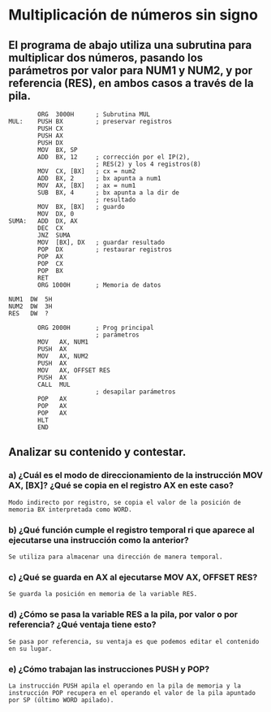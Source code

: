 # Multiplicación de números sin signo
## El programa de abajo utiliza una subrutina para multiplicar dos números, pasando los parámetros por valor para NUM1 y NUM2, y por referencia (RES), en ambos casos a través de la pila.

```assembly
        ORG  3000H      ; Subrutina MUL 
MUL:    PUSH BX         ; preservar registros 
        PUSH CX 
        PUSH AX 
        PUSH DX 
        MOV  BX, SP  
        ADD  BX, 12     ; corrección por el IP(2), 
                        ; RES(2) y los 4 registros(8) 
        MOV  CX, [BX]   ; cx = num2 
        ADD  BX, 2      ; bx apunta a num1 
        MOV  AX, [BX]   ; ax = num1 
        SUB  BX, 4      ; bx apunta a la dir de 
                        ; resultado 
        MOV  BX, [BX]   ; guardo 
        MOV  DX, 0 
SUMA:   ADD  DX, AX 
        DEC  CX 
        JNZ  SUMA 
        MOV  [BX], DX   ; guardar resultado 
        POP  DX         ; restaurar registros 
        POP  AX 
        POP  CX 
        POP  BX 
        RET 
        ORG 1000H       ; Memoria de datos 

NUM1  DW  5H 
NUM2  DW  3H 
RES   DW  ? 
 
        ORG 2000H       ; Prog principal 
                        ; parámetros 
        MOV   AX, NUM1 
        PUSH  AX 
        MOV   AX, NUM2 
        PUSH  AX 
        MOV   AX, OFFSET RES     
        PUSH  AX 
        CALL  MUL 
                        ; desapilar parámetros 
        POP   AX 
        POP   AX 
        POP   AX 
        HLT 
        END 
```

## Analizar su contenido y contestar.
### a) ¿Cuál es el modo de direccionamiento de la instrucción MOV AX, [BX]? ¿Qué se copia en el registro AX en este caso?
`Modo indirecto por registro, se copia el valor de la posición de memoria BX interpretada como WORD.`
### b) ¿Qué función cumple el registro temporal ri que aparece al ejecutarse una instrucción como la anterior?
`Se utiliza para almacenar una dirección de manera temporal.`
### c) ¿Qué se guarda en AX al ejecutarse MOV AX, OFFSET RES?
`Se guarda la posición en memoria de la variable RES.`
### d) ¿Cómo se pasa la variable RES a la pila, por valor o por referencia? ¿Qué ventaja tiene esto?
`Se pasa por referencia, su ventaja es que podemos editar el contenido en su lugar.`
### e) ¿Cómo trabajan las instrucciones PUSH y POP?
`La instrucción PUSH apila el operando en la pila de memoria y la instrucción POP recupera en el operando el valor de la pila apuntado por SP (último WORD apilado).`
